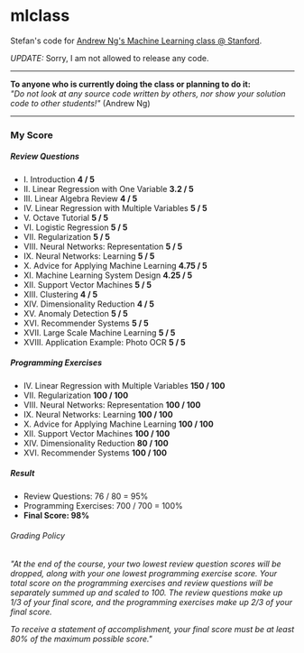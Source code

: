 mlclass
=======

Stefan's code for [Andrew Ng's Machine Learning class @ Stanford](https://class.coursera.org/ml-005).

*UPDATE:* Sorry, I am not allowed to release any code.

---

**To anyone who is currently doing the class or planning to do it:** <br>
*"Do not look at any source code written by others, nor show your solution code to other students!"* (Andrew Ng)

---

### My Score
##### Review Questions 

* I. Introduction **4 / 5**
* II. Linear Regression with One Variable **3.2 / 5**
* III. Linear Algebra Review **4 / 5**
* IV. Linear Regression with Multiple Variables **5 / 5**
* V. Octave Tutorial **5 / 5**
* VI. Logistic Regression **5 / 5**
* VII. Regularization **5 / 5**
* VIII. Neural Networks: Representation **5 / 5**
* IX. Neural Networks: Learning **5 / 5**
* X. Advice for Applying Machine Learning **4.75 / 5**
* XI. Machine Learning System Design **4.25 / 5**
* XII. Support Vector Machines **5 / 5**
* XIII. Clustering **4 / 5**
* XIV. Dimensionality Reduction **4 / 5**
* XV. Anomaly Detection **5 / 5**
* XVI. Recommender Systems **5 / 5**
* XVII. Large Scale Machine Learning **5 / 5**
* XVIII. Application Example: Photo OCR **5 / 5**



##### Programming Exercises

* IV. Linear Regression with Multiple Variables **150 / 100**
* VII. Regularization **100 / 100**
* VIII. Neural Networks: Representation **100 / 100**
* IX. Neural Networks: Learning **100 / 100**
* X. Advice for Applying Machine Learning **100 / 100**
* XII. Support Vector Machines **100 / 100**
* XIV. Dimensionality Reduction **80 / 100**
* XVI. Recommender Systems **100 / 100**

##### Result

* Review Questions:  76 / 80 = 95%
* Programming Exercises: 700 / 700 = 100%
* **Final Score: 98%**

###### Grading Policy

*"At the end of the course, your two lowest review question scores will be dropped, along with your one lowest programming exercise score. Your total score on the programming exercises and review questions will be separately summed up and scaled to 100. The review questions make up 1/3 of your final score, and the programming exercises make up 2/3 of your final score.*

*To receive a statement of accomplishment, your final score must be at least 80% of the maximum possible score."*

